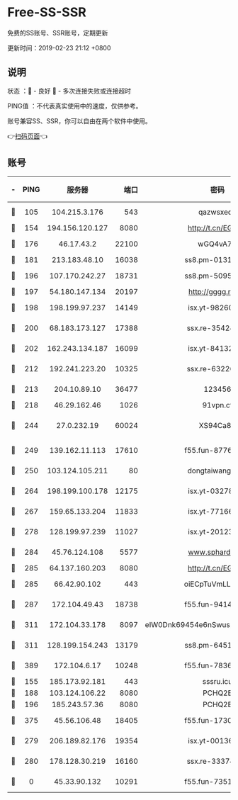 # Free-SS-SSR

免费的SS账号、SSR账号，定期更新

更新时间：2019-02-23 21:12 +0800

## 说明

状态     ：🙂 - 良好 🙁 - 多次连接失败或连接超时

PING值   ：不代表真实使用中的速度，仅供参考。

账号兼容SS、SSR，你可以自由在两个软件中使用。

👉[扫码页面](https://liesauer.github.io/free-ss-ssr.github.io/)👈

## 账号

|-|PING|服务器|端口|密码|加密方式|区域|
|:----:|:----:|:-----:|-----:|:----:|:----:|:----:|
|🙂|105|104.215.3.176|543|qazwsxedc|aes-256-gcm|JP|
|🙂|154|194.156.120.127|8080|http://t.cn/EGJIyrl|rc4-md5|RU|
|🙂|176|46.17.43.2|22100|wGQ4vA7D|aes-256-gcm|RU|
|🙂|181|213.183.48.10|16038|ss8.pm-01318678|rc4-md5|RU|
|🙂|196|107.170.242.27|18731|ss8.pm-50950263|aes-256-cfb|US|
|🙂|197|54.180.147.134|20197|http://gggg.rocks|chacha20|KR|
|🙂|198|198.199.97.237|14149|isx.yt-98260741|aes-256-cfb|US|
|🙂|200|68.183.173.127|17388|ssx.re-35424497|aes-256-cfb|US|
|🙂|202|162.243.134.187|16099|isx.yt-84132635|aes-256-cfb|US|
|🙂|212|192.241.223.20|10325|ssx.re-63226148|aes-256-cfb|US|
|🙂|213|204.10.89.10|36477|123456|aes-256-cfb|US|
|🙂|218|46.29.162.46|1026|91vpn.cf|rc4-md5|RU|
|🙂|244|27.0.232.19|60024|XS94Ca8K|xchacha20-ietf-poly1305|HK|
|🙂|249|139.162.11.113|17610|f55.fun-87762700|aes-256-cfb|SG|
|🙂|250|103.124.105.211|80|dongtaiwang.com|aes-256-cfb|US|
|🙂|264|198.199.100.178|12175|isx.yt-03278448|aes-256-cfb|US|
|🙂|267|159.65.133.204|11833|isx.yt-77166284|aes-256-cfb|SG|
|🙂|278|128.199.97.239|11027|isx.yt-20123297|aes-256-cfb|SG|
|🙂|284|45.76.124.108|5577|www.sphard.com|aes-256-cfb|AU|
|🙂|285|64.137.160.203|8080|http://t.cn/EGJIyrl|rc4-md5|CA|
|🙂|285|66.42.90.102|443|oiECpTuVmLLxk4Ts|aes-256-cfb|US|
|🙂|287|172.104.49.43|18738|f55.fun-94147766|aes-256-cfb|SG|
|🙂|311|172.104.33.178|8097|eIW0Dnk69454e6nSwuspv9DmS201tQ0D|aes-256-cfb|SG|
|🙂|311|128.199.154.243|13179|ss8.pm-64511599|aes-256-cfb|SG|
|🙂|389|172.104.6.17|10248|f55.fun-78360191|aes-256-cfb|US|
|🙂|155|185.173.92.181|443|sssru.icu|rc4-md5|RU|
|🙂|188|103.124.106.22|8080|PCHQ2E|rc4-md5|US|
|🙂|196|185.243.57.36|8080|PCHQ2E|rc4-md5|US|
|🙂|375|45.56.106.48|18405|f55.fun-17301402|aes-256-cfb|US|
|🙁|279|206.189.82.176|19354|isx.yt-00136364|aes-256-cfb|SG|
|🙁|280|178.128.30.219|16160|ssx.re-33374521|aes-256-cfb|SG|
|🙁|0|45.33.90.132|10291|f55.fun-73512768|aes-256-cfb|US|
